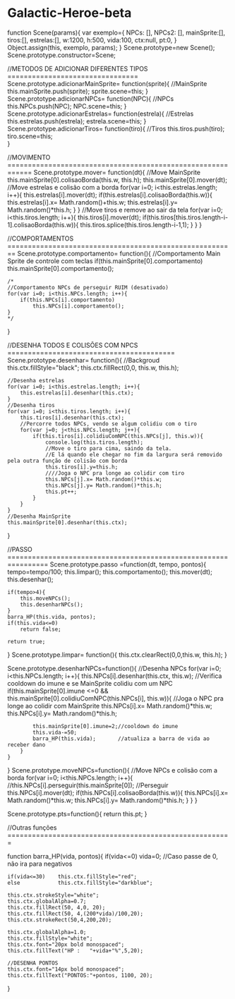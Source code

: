 # Galactic-Heroe-beta


function Scene(params){
    var exemplo={
        NPCs: [],       NPCs2: [],
        mainSprite:[], 
        tiros:[],       estrelas:[], 
        w:1200,         h:500,
        vida:100,       ctx:null,
        pt:0,
    }
    Object.assign(this, exemplo, params);
}
Scene.prototype=new Scene();
Scene.prototype.constructor=Scene;

//METODOS DE ADICIONAR DIFERENTES TIPOS ================================
    Scene.prototype.adicionarMainSprite= function(sprite){  //MainSprite
        this.mainSprite.push(sprite);
        sprite.scene=this;  }
    Scene.prototype.adicionarNPCs= function(NPC){           //NPCs
        this.NPCs.push(NPC);
        NPC.scene=this; }
    Scene.prototype.adicionarEstrelas= function(estrela){   //Estrelas
        this.estrelas.push(estrela);
        estrela.scene=this; }
    Scene.prototype.adicionarTiros= function(tiro){         //Tiros
        this.tiros.push(tiro);
        tiro.scene=this;    
    }

//MOVIMENTO ============================================================
Scene.prototype.mover= function(dt){
    //Move MainSprite
    this.mainSprite[0].colisaoBorda(this.w, this.h);
    this.mainSprite[0].mover(dt);
    //Move estrelas e colisão com a borda
    for(var i=0; i<this.estrelas.length; i++){
        this.estrelas[i].mover(dt);
        if(this.estrelas[i].colisaoBorda(this.w)){
            this.estrelas[i].x= Math.random()+this.w;
            this.estrelas[i].y= Math.random()*this.h; 
        }
    }
    //Move tiros e remove ao sair da tela
    for(var i=0; i<this.tiros.length; i++){
        this.tiros[i].mover(dt);
        if(this.tiros[this.tiros.length-i-1].colisaoBorda(this.w)){
            this.tiros.splice(this.tiros.length-i-1,1); }
    }
}

//COMPORTAMENTOS ========================================================
Scene.prototype.comportamento= function(){
    //Comportamento Main Sprite de controle com teclas
    if(this.mainSprite[0].comportamento)
        this.mainSprite[0].comportamento();
    
    /*
    //Comportamento NPCs de perseguir RUIM (desativado)
    for(var i=0; i<this.NPCs.length; i++){
        if(this.NPCs[i].comportamento)
            this.NPCs[i].comportamento();
    }
    */
}

//DESENHA TODOS E COLISÕES COM NPCS =========================================
Scene.prototype.desenhar= function(){
    //Backgroud
    this.ctx.fillStyle="black";
    this.ctx.fillRect(0,0, this.w, this.h);

    //Desenha estrelas
    for(var i=0; i<this.estrelas.length; i++){
        this.estrelas[i].desenhar(this.ctx); 
    }
    //Desenha tiros
    for(var i=0; i<this.tiros.length; i++){
        this.tiros[i].desenhar(this.ctx);
        //Percorre todos NPCs, vendo se algum colidiu com o tiro
        for(var j=0; j<this.NPCs.length; j++){
            if(this.tiros[i].colidiuComNPC(this.NPCs[j], this.w)){
                console.log(this.tiros.length);
                //Move o tiro para cima, saindo da tela. 
                //E lá quando ele chegar no fim da largura será removido pela outra função de colisão com borda
                this.tiros[i].y=this.h; 
                ////Joga o NPC pra longe ao colidir com tiro
                this.NPCs[j].x= Math.random()*this.w;
                this.NPCs[j].y= Math.random()*this.h;
                this.pt++;
            }
        }
    }
    //Desenha MainSprite
    this.mainSprite[0].desenhar(this.ctx);
}

//PASSO ================================================================
Scene.prototype.passo =function(dt, tempo, pontos){
    tempo=tempo/100;
    this.limpar();
    this.comportamento();
    this.mover(dt);
    this.desenhar();

    if(tempo>4){
        this.moveNPCs();
        this.desenharNPCs();
    }
    barra_HP(this.vida, pontos); 
    if(this.vida<=0)    
        return false;

    return true;
}
Scene.prototype.limpar= function(){
    this.ctx.clearRect(0,0,this.w, this.h);
}

Scene.prototype.desenharNPCs=function(){
    //Desenha NPCs
    for(var i=0; i<this.NPCs.length; i++){
        this.NPCs[i].desenhar(this.ctx, this.w);
        //Verifica cooldown do imune e se MainSprite colidiu com um NPC
        if(this.mainSprite[0].imune <=0 && this.mainSprite[0].colidiuComNPC(this.NPCs[i], this.w)){
            //Joga o NPC pra longe ao colidir com MainSprite
            this.NPCs[i].x= Math.random()*this.w;
            this.NPCs[i].y= Math.random()*this.h;

            this.mainSprite[0].imune=2;//cooldown do imune
            this.vida-=50;
            barra_HP(this.vida);       //atualiza a barra de vida ao receber dano    
        }
    }
}
Scene.prototype.moveNPCs=function(){
    //Move NPCs e colisão com a borda
    for(var i=0; i<this.NPCs.length; i++){
        //this.NPCs[i].perseguir(this.mainSprite[0]);   //Perseguir
        this.NPCs[i].mover(dt);
        if(this.NPCs[i].colisaoBorda(this.w)){
            this.NPCs[i].x= Math.random()*this.w;
            this.NPCs[i].y= Math.random()*this.h; 
        }
    }
}


Scene.prototype.pts=function(){
    return this.pt;
}

//Outras funções =======================================================

function barra_HP(vida, pontos){
    if(vida<=0)     vida=0; //Caso passe de 0, não ira para negativos

    if(vida<=30)    this.ctx.fillStyle="red";
    else            this.ctx.fillStyle="darkblue";

    this.ctx.strokeStyle="white";
    this.ctx.globalAlpha=0.7;
    this.ctx.fillRect(50, 4,0, 20);
    this.ctx.fillRect(50, 4,(200*vida)/100,20);
    this.ctx.strokeRect(50,4,200,20);

    this.ctx.globalAlpha=1.0;
    this.ctx.fillStyle="white";
    this.ctx.font="20px bold monospaced";
    this.ctx.fillText("HP :   "+vida+"%",5,20);

    //DESENHA PONTOS
    this.ctx.font="14px bold monospaced";
    this.ctx.fillText("PONTOS:"+pontos, 1100, 20);
}
